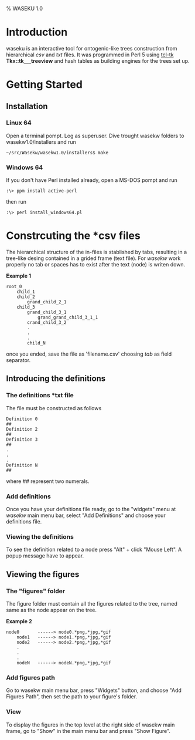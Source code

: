 % WASEKU 1.0 

# Introduction

waseku is an interactive tool for ontogenic-like trees construction 
from hierarchical *csv* and *txt* files. It was programmed in Perl 5
using [tcl-tk](https://www.tcl.tk/man/tcl/TkCmd/ttk_treeview.htm#M27) **Tkx::tk___treeview** and hash tables as building engines for the trees 
set up. 

# Getting Started

## Installation

### Linux 64

Open a terminal pompt. Log as superuser. Dive trought wasekw folders
to wasekw1.0/installers and run

```console
~/src/Wasekw/wasekw1.0/installers$ make
```

### Windows 64

If you don't have Perl installed already, open a MS-DOS pompt and run

```console
:\> ppm install active-perl
```
then run

```
:\> perl install_windows64.pl
```

# Constrcuting the *csv files

The hierarchical structure of the in-files is stablished by tabs,
resulting in a tree-like desing contained in a grided frame (text file).
For *wasekw* work properly no tab or spaces has to exist after
the text (node) is writen down.


**Example 1**
```text_editor
root_0
	child_1
	child_2
		grand_child_2_1
	child_3
		grand_child_3_1
			grand_grand_child_3_1_1
		crand_child_3_2
        .
        .
        .
        child_N
```

once you ended, save the file as 'filename.csv' choosing *tab* as
field separator.

## Introducing the definitions

### The definitions *txt file

The file must be constructed as follows

```text_editor
Definition 0
##
Definition 2
##
Definition 3
##
.
.
.
Definition N
##
```

where ## represent two numerals.

### Add definitions

Once you have your definitions file ready, go to the 
"widgets" menu at *wasekw* main menu bar, select "Add Definitions"
and choose your definitions file.

### Viewing the definitions

To see the definition related to a node press "Alt" + click "Mouse Left".
A popup message have to appear.

## Viewing the figures

### The "figures" folder

The figure folder must contain all the figures related to the tree,
named same as the node appear on the tree.

**Example 2**
```text_editor
node0		------> node0.*png,*jpg,*gif
	node1   ------> node1.*png,*jpg,*gif
	node2   ------> node2.*png,*jpg,*gif
	.
	.
	.
	nodeN   ------> nodeN.*png,*jpg,*gif
```

### Add figures path

Go to wasekw main menu bar, press "Widgets" button, and choose "Add Figures Path",
then set the path to your figure's folder.

### View

To display the figures in the top level at the right side of wasekw main frame,
go to "Show" in the main menu bar and press "Show Figure".

